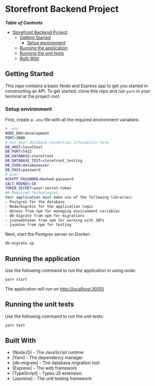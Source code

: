 # Storefront Backend Project

___Table of Contents___

- [Storefront Backend Project](#storefront-backend-project)
  - [Getting Started](#getting-started)
    - [Setup environment](#setup-environment)
  - [Running the application](#running-the-application)
  - [Running the unit tests](#running-the-unit-tests)
  - [Built With](#built-with)

## Getting Started

This repo contains a basic Node and Express app to get you started in constructing an API. To get started, clone this repo and run `yarn` in your terminal at the project root.

### Setup environment

First, create a `.env` file with all the required environment variables:
```bash
# .env
NODE_ENV=development
PORT=3000
# Set your database connection information here
DB_HOST=localhost
DB_PORT=5432
DB_DATABASE=storefront
DB_DATABASE_TEST=storefront_testing
DB_USER=databaseuser
DB_PASS=password
# user
BCRYPT_PASSWORD=Hashed-password
SALT_ROUNDS=10
TOKEN_SECRET=your-secret-token
## Required Technologies
Your application must make use of the following libraries:
- Postgres for the database
- Node/Express for the application logic
- dotenv from npm for managing environment variables
- db-migrate from npm for migrations
- jsonwebtoken from npm for working with JWTs
- jasmine from npm for testing
```

Next, start the Postgres server on Docker:

```bash
db-migrate up
```
## Running the application
Use the following command to run the application in using node:

```bash
yarn start
```

The application will run on <http://localhost:3000/>

## Running the unit tests

Use the following command to run the unit tests:

```bash
yarn test
```
## Built With
- [NodeJS] - The JavaScript runtime
- [Yarn] - The dependency manager
- [db-migrate] - The database migration tool
- [Express] - The web framework
- [TypeScript] - Types JS extension
- [Jasmine] - The unit testing framework

